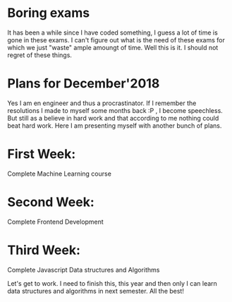 Boring exams
====

It has been a while since I have coded something, I guess a lot of time is gone in these exams. I can't figure out what is the need of these exams for which we just "waste" ample amoungt of time. Well this is it. I should not regret of these things.

Plans for December'2018
====

Yes I am en engineer and thus a procrastinator. If I remember the resolutions I made to myself some months back :P , I become speechless.
But still as a believe in hard work and that according to me nothing could beat hard work. Here I am presenting myself with another bunch of plans. 

First Week:
======
Complete Machine Learning course

Second Week:
======
Complete Frontend Development

Third Week:
======
Complete Javascript Data structures and Algorithms

Let's get to work. I need to finish this, this year and then only I can learn data structures and algorithms in next semester.
All the best!
